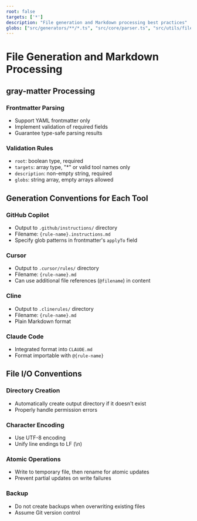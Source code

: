 ```yaml
---
root: false
targets: ['*']
description: "File generation and Markdown processing best practices"
globs: ["src/generators/**/*.ts", "src/core/parser.ts", "src/utils/file.ts"]
---
```


# File Generation and Markdown Processing

## gray-matter Processing

### Frontmatter Parsing
- Support YAML frontmatter only
- Implement validation of required fields
- Guarantee type-safe parsing results

### Validation Rules
- `root`: boolean type, required
- `targets`: array type, "*" or valid tool names only
- `description`: non-empty string, required
- `globs`: string array, empty arrays allowed

## Generation Conventions for Each Tool

### GitHub Copilot
- Output to `.github/instructions/` directory
- Filename: `{rule-name}.instructions.md`
- Specify glob patterns in frontmatter's `applyTo` field

### Cursor
- Output to `.cursor/rules/` directory
- Filename: `{rule-name}.md`
- Can use additional file references (`@filename`) in content

### Cline
- Output to `.clinerules/` directory
- Filename: `{rule-name}.md`
- Plain Markdown format

### Claude Code
- Integrated format into `CLAUDE.md`
- Format importable with `@{rule-name}`

## File I/O Conventions

### Directory Creation
- Automatically create output directory if it doesn't exist
- Properly handle permission errors

### Character Encoding
- Use UTF-8 encoding
- Unify line endings to LF (\n)

### Atomic Operations
- Write to temporary file, then rename for atomic updates
- Prevent partial updates on write failures

### Backup
- Do not create backups when overwriting existing files
- Assume Git version control